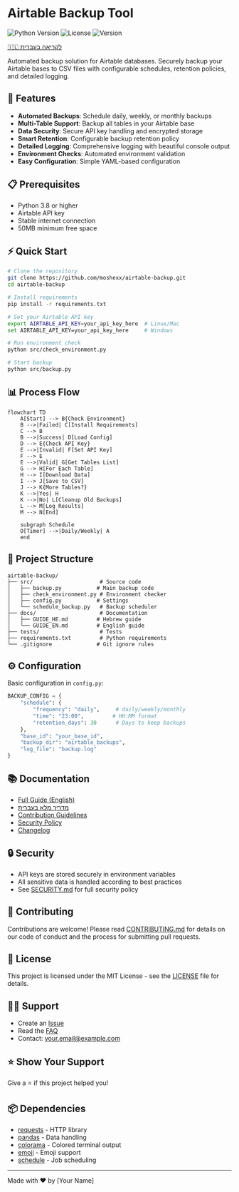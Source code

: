 # Airtable Backup Tool

![Python Version](https://img.shields.io/badge/python-3.8%2B-blue)
![License](https://img.shields.io/badge/license-MIT-green)
![Version](https://img.shields.io/badge/version-1.0.0-blue)

[🇮🇱 לקריאה בעברית](docs/GUIDE_HE.md)

Automated backup solution for Airtable databases. Securely backup your Airtable bases to CSV files with configurable schedules, retention policies, and detailed logging.

## 🚀 Features

- **Automated Backups**: Schedule daily, weekly, or monthly backups
- **Multi-Table Support**: Backup all tables in your Airtable base
- **Data Security**: Secure API key handling and encrypted storage
- **Smart Retention**: Configurable backup retention policy
- **Detailed Logging**: Comprehensive logging with beautiful console output
- **Environment Checks**: Automated environment validation
- **Easy Configuration**: Simple YAML-based configuration

## 📋 Prerequisites

- Python 3.8 or higher
- Airtable API key
- Stable internet connection
- 50MB minimum free space

## ⚡️ Quick Start

```bash
# Clone the repository
git clone https://github.com/moshexx/airtable-backup.git
cd airtable-backup

# Install requirements
pip install -r requirements.txt

# Set your Airtable API key
export AIRTABLE_API_KEY=your_api_key_here  # Linux/Mac
set AIRTABLE_API_KEY=your_api_key_here     # Windows

# Run environment check
python src/check_environment.py

# Start backup
python src/backup.py
```

## 📊 Process Flow

```mermaid
flowchart TD
    A[Start] --> B{Check Environment}
    B -->|Failed| C[Install Requirements]
    C --> B
    B -->|Success| D[Load Config]
    D --> E{Check API Key}
    E -->|Invalid| F[Set API Key]
    F --> E
    E -->|Valid| G[Get Tables List]
    G --> H[For Each Table]
    H --> I[Download Data]
    I --> J[Save to CSV]
    J --> K{More Tables?}
    K -->|Yes| H
    K -->|No| L[Cleanup Old Backups]
    L --> M[Log Results]
    M --> N[End]
    
    subgraph Schedule
    O[Timer] -->|Daily/Weekly| A
    end
```

## 📁 Project Structure

```
airtable-backup/
├── src/                     # Source code
│   ├── backup.py           # Main backup code
│   ├── check_environment.py # Environment checker
│   ├── config.py           # Settings
│   └── schedule_backup.py   # Backup scheduler
├── docs/                    # Documentation
│   ├── GUIDE_HE.md         # Hebrew guide
│   └── GUIDE_EN.md         # English guide
├── tests/                   # Tests
├── requirements.txt         # Python requirements
└── .gitignore              # Git ignore rules
```

## ⚙️ Configuration

Basic configuration in `config.py`:

```python
BACKUP_CONFIG = {
    "schedule": {
        "frequency": "daily",     # daily/weekly/monthly
        "time": "23:00",         # HH:MM format
        "retention_days": 30      # Days to keep backups
    },
    "base_id": "your_base_id",
    "backup_dir": "airtable_backups",
    "log_file": "backup.log"
}
```

## 📚 Documentation

- [Full Guide (English)](docs/GUIDE_EN.md)
- [מדריך מלא בעברית](docs/GUIDE_HE.md)
- [Contribution Guidelines](CONTRIBUTING.md)
- [Security Policy](SECURITY.md)
- [Changelog](CHANGELOG.md)

## 🔒 Security

- API keys are stored securely in environment variables
- All sensitive data is handled according to best practices
- See [SECURITY.md](SECURITY.md) for full security policy

## 🤝 Contributing

Contributions are welcome! Please read [CONTRIBUTING.md](CONTRIBUTING.md) for details on our code of conduct and the process for submitting pull requests.

## 📝 License

This project is licensed under the MIT License - see the [LICENSE](LICENSE) file for details.

## 🙋‍♂️ Support

- Create an [Issue](https://github.com/moshexx/airtable-backup/issues)
- Read the [FAQ](docs/FAQ.md)
- Contact: your.email@example.com

## ⭐️ Show Your Support

Give a ⭐️ if this project helped you!

## 📦 Dependencies

- [requests](https://pypi.org/project/requests/) - HTTP library
- [pandas](https://pypi.org/project/pandas/) - Data handling
- [colorama](https://pypi.org/project/colorama/) - Colored terminal output
- [emoji](https://pypi.org/project/emoji/) - Emoji support
- [schedule](https://pypi.org/project/schedule/) - Job scheduling

---
Made with ❤️ by [Your Name]